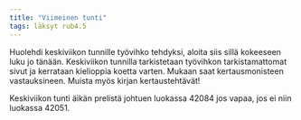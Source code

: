 ```yaml
---
title: "Viimeinen tunti"
tags: läksyt rub4.5
---
```


Huolehdi keskiviikon tunnille työvihko tehdyksi, aloita siis sillä kokeeseen luku jo tänään. Keskiviikon tunnilla tarkistetaan työvihkon tarkistamattomat sivut ja kerrataan kielioppia koetta varten. Mukaan saat kertausmonisteen vastauksineen. Muista myös kirjan kertaustehtävät!

Keskiviikon tunti äikän prelistä johtuen luokassa 42084 jos vapaa, jos ei niin luokassa 42051.